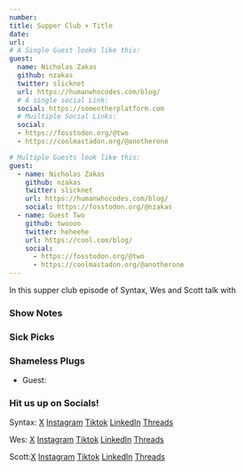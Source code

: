 ```yaml
---
number:
title: Supper Club × Title
date:
url:
# A Single Guest looks like this:
guest:
  name: Nicholas Zakas
  github: nzakas
  twitter: slicknet
  url: https://humanwhocodes.com/blog/
  # A single social Link:
  social: https://someotherplatform.com
  # Muiltiple Social Links:
  social:
  - https://fosstodon.org/@two
  - https://coolmastadon.org/@anotherone

# Multiple Guests look like this:
guest:
  - name: Nicholas Zakas
    github: nzakas
    twitter: slicknet
    url: https://humanwhocodes.com/blog/
    social: https://fosstodon.org/@nzakas
  - name: Guest Two
    github: twoooo
    twitter: heheehe
    url: https://cool.com/blog/
    social:
      - https://fosstodon.org/@two
      - https://coolmastadon.org/@anotherone
---
```


In this supper club episode of Syntax, Wes and Scott talk with

### Show Notes

### Sick Picks

### Shameless Plugs

- Guest:

### Hit us up on Socials!

Syntax: [X](https://twitter.com/syntaxfm) [Instagram](https://www.instagram.com/syntax_fm/) [Tiktok](https://www.tiktok.com/@syntaxfm) [LinkedIn](https://www.linkedin.com/company/96077407/admin/feed/posts/) [Threads](https://www.threads.net/@syntax_fm)

Wes: [X](https://twitter.com/wesbos) [Instagram](https://www.instagram.com/wesbos/) [Tiktok](https://www.tiktok.com/@wesbos) [LinkedIn](https://www.linkedin.com/in/wesbos/) [Threads](https://www.threads.net/@wesbos)

Scott:[X](https://twitter.com/stolinski) [Instagram](https://www.instagram.com/stolinski/) [Tiktok](https://www.tiktok.com/@stolinski) [LinkedIn](https://www.linkedin.com/in/stolinski/) [Threads](https://www.threads.net/@stolinski)
